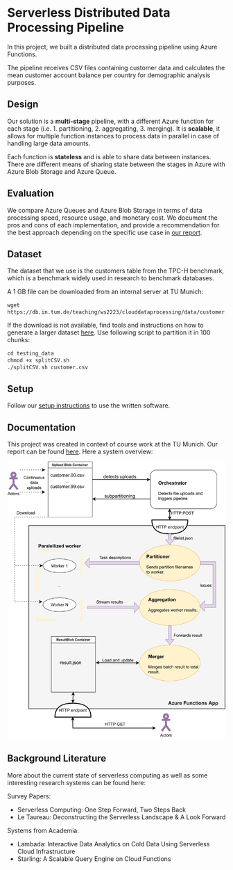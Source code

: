 # Serverless Distributed Data Processing Pipeline

In this project, we built a distributed data processing pipeline using Azure Functions.

The pipeline receives CSV files containing customer data and calculates the mean customer account balance per country for demographic analysis purposes.

## Design

Our solution is a **multi-stage** pipeline, with a different Azure function for each stage (i.e. 1. partitioning, 2. aggregating, 3. merging). It is **scalable**, it allows for multiple function instances to process data in parallel in case of handling large data amounts. 

Each function is **stateless** and is able to share data between instances. There are different means of sharing state between the stages in Azure with Azure Blob Storage and Azure Queue.

## Evaluation

We compare Azure Queues and Azure Blob Storage in terms of data processing speed, resource usage, and monetary cost. We document the pros and cons of each implementation, and provide a recommendation for the best approach depending on the specific use case in [our report](./media/report.pdf).

## Dataset

The dataset that we use is the customers table from the TPC-H benchmark, which is a benchmark widely used in research to benchmark databases.

A 1 GB file can be downloaded from an internal server at TU Munich: 

```
wget https://db.in.tum.de/teaching/ws2223/clouddataprocessing/data/customer.csv
```

If the download is not available, find tools and instructions on how to generate a larger dataset [here](testing_data/).
Use following script to partition it in 100 chunks:

```
cd testing_data
chmod +x splitCSV.sh
./splitCSV.sh customer.csv
```

## Setup

Follow our [setup instructions](./setup.md) to use the written software.

## Documentation

This project was created in context of course work at the TU Munich. Our report can be found [here](./media/report.pdf). Here a system overview:

![system_overview](./media/system_diagram.png)


## Background Literature

More about the current state of serverless computing as well as some interesting research systems can be found here:

Survey Papers:
- Serverless Computing: One Step Forward, Two Steps Back
- Le Taureau: Deconstructing the Serverless Landscape & A Look Forward

Systems from Academia:
- Lambada: Interactive Data Analytics on Cold Data Using Serverless Cloud Infrastructure
- Starling: A Scalable Query Engine on Cloud Functions